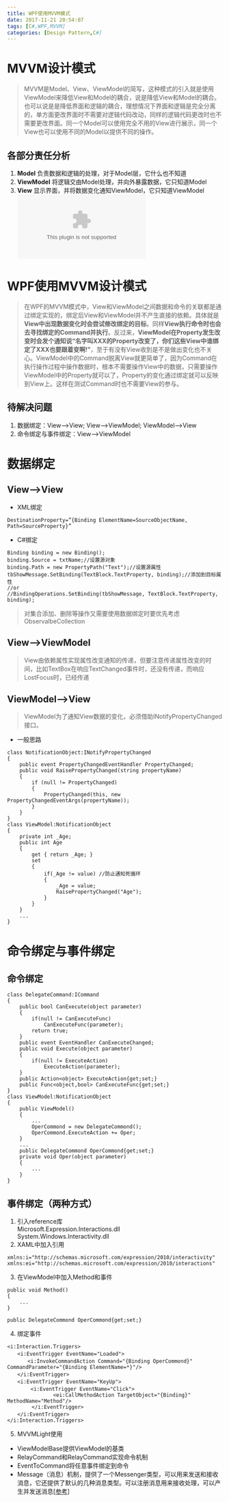 ```yaml
---
title: WPF使用MVVM模式
date: 2017-11-21 20:54:07
tags: [C#,WPF,MVVM]
categories: [Design Pattern,C#]
---
```

# MVVM设计模式           
> MVVM是Model、View、ViewModel的简写，这种模式的引入就是使用ViewModel来降低View和Model的耦合，说是降低View和Model的耦合。也可以说是是降低界面和逻辑的耦合，理想情况下界面和逻辑是完全分离的，单方面更改界面时不需要对逻辑代码改动，同样的逻辑代码更改时也不需要更改界面。同一个Model可以使用完全不用的View进行展示，同一个View也可以使用不同的Model以提供不同的操作。           
    
## 各部分责任分析           
1. **Model** 负责数据和逻辑的处理，对于Model层，它什么也不知道         
2. **ViewModel** 将逻辑交由Model处理，并向外暴露数据，它只知道Model          
3. **View** 显示界面，并将数据变化通知ViewModel，它只知道ViewModel            
![](www.baidu.com)                

# WPF使用MVVM设计模式            
> 在WPF的MVVM模式中，View和ViewModel之间数据和命令的关联都是通过绑定实现的，绑定后View和ViewModel并不产生直接的依赖。具体就是**View中出现数据变化时会尝试修改绑定的目标**。同样**View执行命令时也会去寻找绑定的Command并执行**。反过来，**ViewModel在Property发生改变时会发个通知说“名字叫XXX的Property改变了，你们这些View中谁绑定了XXX也要跟着变啊!”**，至于有没有View收到是不是做出变化也不关心。ViewModel中的Command脱离View就更简单了，因为Command在执行操作过程中操作数据时，根本不需要操作View中的数据，只需要操作ViewModel中的Property就可以了，Property的变化通过绑定就可以反映到View上。这样在测试Command时也不需要View的参与。            

## 待解决问题           
1. 数据绑定：View-->View; View-->ViewModel; ViewModel-->View            
2. 命令绑定与事件绑定：View-->ViewModel      
     
# 数据绑定          
## View-->View      
* XML绑定         
```
DestinationProperty=”{Binding ElementName=SourceObjectName, Path=SourceProperty}”
```               
* C#绑定            
```           
Binding binding = new Binding();
binding.Source = txtName;//设置源对象
binding.Path = new PropertyPath("Text");//设置源属性
tbShowMessage.SetBinding(TextBlock.TextProperty, binding);//添加到目标属性
//or
//BindingOperations.SetBinding(tbShowMessage, TextBlock.TextProperty, binding);
```                    
> 对集合添加、删除等操作又需要使用数据绑定时要优先考虑ObservalbeCollection<T>                        

## View-->ViewModel               
> View由依赖属性实现属性改变通知的传递，但要注意传递属性改变的时间，比如TextBox在响应TextChanged事件时，还没有传递，而响应LostFocus时，已经传递                      

## ViewModel-->View          
> ViewModel为了通知View数据的变化，必须借助INotifyPropertyChanged接口。                 
* 一般思路                     
```                   
class NotificationObject:INotifyPropertyChanged
{
    public event PropertyChangedEventHandler PropertyChanged;
    public void RaisePropertyChanged(string propertyName)
    {
        if (null != PropertyChanged)
        {
            PropertyChanged(this, new PropertyChangedEventArgs(propertyName));
        }
    }
}
class ViewModel:NotificationObject
{
    private int _Age;
    public int Age
    {
        get { return _Age; }
        set
        {
            if(_Age != value) //防止通知死循环
            {
                _Age = value;
                RaisePropertyChanged("Age"); 
            }
        }
    }
    ...
}                        
```                         
 
# 命令绑定与事件绑定                       
## 命令绑定       
```            
class DelegateCommand:ICommand
{
    public bool CanExecute(object parameter)
    {
        if(null != CanExecuteFunc)
            CanExecuteFunc(parameter);
        return true;
    }
    public event EventHandler CanExecuteChanged;
    public void Execute(object parameter)
    {
        if(null != ExecuteAction)
            ExecuteAction(parameter);
    }
    public Action<object> ExecuteAction{get;set;}
    public Func<object,bool> CanExecuteFunc{get;set;}
}
class ViewModel:NotificationObject
{
    public ViewModel()
    {
        ...
        OperCommond = new DelegateCommond();
        OperCommond.ExecuteAction += Oper;
    }
    ...
    public DelegateCommond OperCommond{get;set;}
    private void Oper(object parameter)
    {
        ...
    }
}

```        

## 事件绑定（两种方式）           
1. 引入reference库               
Microsoft.Expression.Interactions.dll                   
System.Windows.Interactivity.dll                        
2. XAML中加入引用          
```                   
xmlns:i="http://schemas.microsoft.com/expression/2010/interactivity"           
xmlns:ei="http://schemas.microsoft.com/expression/2010/interactions"             
```                        
3. 在ViewModel中加入Method和事件                
```              
public void Method()
{
    ...
}

public DelegateCommond OperCommond{get;set;}
```              
4. 绑定事件                      
```                     
<i:Interaction.Triggers>
　　<i:EventTrigger EventName="Loaded">
　　　　<i:InvokeCommandAction Command="{Binding OperCommond}" CommandParameter="{Binding ElementName=*}"/>
　　</i:EventTrigger>
　　<i:EventTrigger EventName="KeyUp">
　　　　 <i:EventTrigger EventName="Click">
               <ei:CallMethodAction TargetObject="{Binding}" MethodName="Method"/>
        </i:EventTrigger>
　　</i:EventTrigger>
</i:Interaction.Triggers>
```                                             
5. MVVMLight使用
* ViewModelBase提供ViewModel的基类                           
* RelayCommand和RelayCommand<T>实现命令机制                  
* EventToCommand将任意事件绑定到命令                        
* Message（消息）机制，提供了一个Messenger类型，可以用来发送和接收消息，它还提供了默认的几种消息类型。可以注册消息用来接收处理，可以产生并发送消息[[参考](https://www.cnblogs.com/chenxizhang/archive/2011/10/01/2197786.html)]                                            
